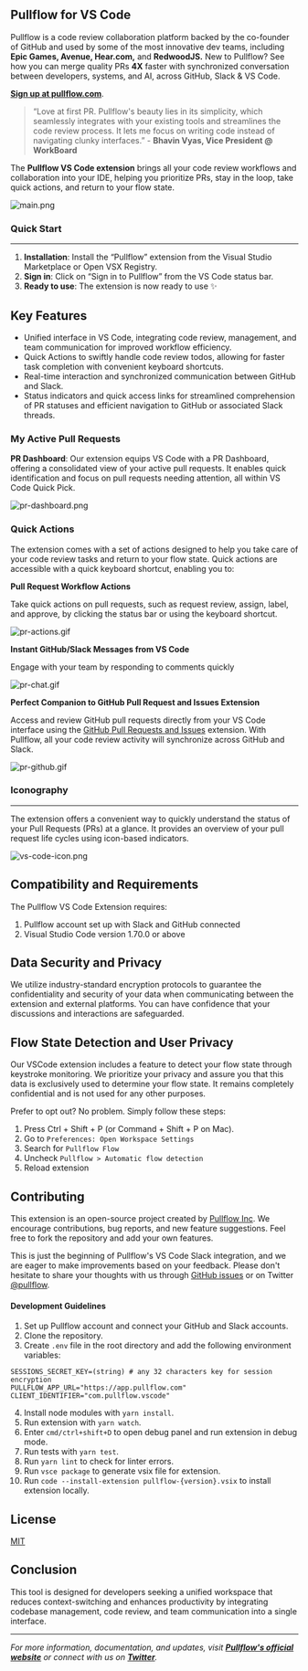## Pullflow for VS Code

Pullflow is a code review collaboration platform backed by the co-founder of GitHub and used by some of the most innovative dev teams, including **Epic Games, Avenue, Hear.com,** and **RedwoodJS.** New to Pullflow? See how you can merge quality PRs **4X** faster with synchronized conversation between developers, systems, and AI, across GitHub, Slack & VS Code.

**[Sign up at pullflow.com](https://pullflow.com)**.

> “Love at first PR. Pullflow's beauty lies in its simplicity, which seamlessly integrates with your existing tools and streamlines the code review process. It lets me focus on writing code instead of navigating clunky interfaces.” - **Bhavin Vyas, Vice President @ WorkBoard**
>

The **Pullflow VS Code extension** brings all your code review workflows and collaboration into your IDE, helping you prioritize PRs, stay in the loop, take quick actions, and return to your flow state.

![main.png](./assets/main.png)

### Quick Start
---

1. **Installation**: Install the “Pullflow” extension from the Visual Studio Marketplace or Open VSX Registry.
2. **Sign in**: Click on “Sign in to Pullflow” from the VS Code status bar.
3. **Ready to use**: The extension is now ready to use ✨

## Key Features

- Unified interface in VS Code, integrating code review, management, and team communication for improved workflow efficiency.
- Quick Actions to swiftly handle code review todos, allowing for faster task completion with convenient keyboard shortcuts.
- Real-time interaction and synchronized communication between GitHub and Slack.
- Status indicators and quick access links for streamlined comprehension of PR statuses and efficient navigation to GitHub or associated Slack threads.

### **My Active Pull Requests**

**PR Dashboard**: Our extension equips VS Code with a PR Dashboard, offering a consolidated view of your active pull requests. It enables quick identification and focus on pull requests needing attention, all within VS Code Quick Pick.

![pr-dashboard.png](./assets/pr-dashboard.png)

### Quick Actions

The extension comes with a set of actions designed to help you take care of your code review tasks and return to your flow state. Quick actions are accessible with a quick keyboard shortcut, enabling you to:

**Pull Request Workflow Actions**

Take quick actions on pull requests, such as request review, assign, label, and approve, by clicking the status bar or using the keyboard shortcut.

![pr-actions.gif](./assets/pr-actions.gif)


**Instant GitHub/Slack Messages from VS Code**

Engage with your team by responding to comments quickly


![pr-chat.gif](./assets/pr-chat.gif)

**Perfect Companion to GitHub Pull Request and Issues Extension**

Access and review GitHub pull requests directly from your VS Code interface using the [GitHub Pull Requests and Issues](https://marketplace.visualstudio.com/items?itemName=GitHub.vscode-pull-request-github) extension. With Pullflow, all your code review activity will synchronize across GitHub and Slack.

![pr-github.gif](./assets/pr-github.gif)

### **Iconography**
---

The extension offers a convenient way to quickly understand the status of your Pull Requests (PRs) at a glance. It provides an overview of your pull request life cycles using icon-based indicators.

![vs-code-icon.png](./assets/vs-code-icon.png)

**Compatibility and Requirements**
---

The Pullflow VS Code Extension requires:

1. Pullflow account set up with Slack and GitHub connected
2. Visual Studio Code version 1.70.0 or above

## Data Security and Privacy

We utilize industry-standard encryption protocols to guarantee the confidentiality and security of your data when communicating between the extension and external platforms. You can have confidence that your discussions and interactions are safeguarded.

## Flow State Detection and User Privacy
Our VSCode extension includes a feature to detect your flow state through keystroke monitoring. We prioritize your privacy and assure you that this data is exclusively used to determine your flow state. It remains completely confidential and is not used for any other purposes.

Prefer to opt out? No problem. Simply follow these steps:

1. Press Ctrl + Shift + P (or Command + Shift + P on Mac).
2. Go to `Preferences: Open Workspace Settings`
3. Search for `Pullflow Flow`
4. Uncheck `Pullflow > Automatic flow detection`
5. Reload extension

## Contributing

This extension is an open-source project created by [Pullflow Inc](https://github.com/pullflow/vscode-pullflow). We encourage contributions, bug reports, and new feature suggestions. Feel free to fork the repository and add your own features.

This is just the beginning of Pullflow's VS Code Slack integration, and we are eager to make improvements based on your feedback. Please don't hesitate to share your thoughts with us through [GitHub issues](https://github.com/pullflow/vscode-pullflow/issues) or on Twitter [@pullflow](https://twitter.com/pullflow).

#### **Development Guidelines**

1. Set up Pullflow account and connect your GitHub and Slack accounts.
2. Clone the repository.
3. Create `.env` file in the root directory and add the following environment variables:

```
SESSIONS_SECRET_KEY=(string) # any 32 characters key for session encryption
PULLFLOW_APP_URL="https://app.pullflow.com"
CLIENT_IDENTIFIER="com.pullflow.vscode"
```
4. Install node modules with `yarn install`.
5. Run extension with `yarn watch`.
6. Enter `cmd/ctrl+shift+D` to open debug panel and run extension in debug mode.
7. Run tests with `yarn test`.
8. Run `yarn lint` to check for linter errors.
9. Run `vsce package` to generate vsix file for extension.
10. Run `code --install-extension pullflow-{version}.vsix` to install extension locally.


## **License**

[MIT](https://github.com/pullflow/vscode-pullflow/blob/main/LICENSE)

## **Conclusion**

This tool is designed for developers seeking a unified workspace that reduces context-switching and enhances productivity by integrating codebase management, code review, and team communication into a single interface.

---

*For more information, documentation, and updates, visit **[Pullflow's official website](https://pullflow.com/)** or connect with us on **[Twitter](https://twitter.com/pullflow)**.*

